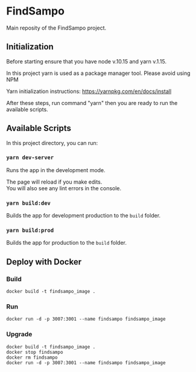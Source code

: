 # FindSampo

Main reposity of the FindSampo project.

## Initialization

Before starting ensure that you have node v.10.15 and yarn v.1.15.<br>

In this project yarn is used as a package manager tool. Please avoid using NPM<br>

Yarn initialization instructions: https://yarnpkg.com/en/docs/install<br>

After these steps, run command "yarn" then you are ready to run the available scripts.

## Available Scripts

In this project directory, you can run:

### `yarn dev-server`

Runs the app in the development mode.<br>

The page will reload if you make edits.<br>
You will also see any lint errors in the console.

### `yarn build:dev`

Builds the app for development production to the `build` folder.<br>

### `yarn build:prod`

Builds the app for production to the `build` folder.<br>

## Deploy with Docker

### Build
 `docker build -t findsampo_image .`

### Run
 `docker run -d -p 3007:3001 --name findsampo findsampo_image`

### Upgrade
```
docker build -t findsampo_image .
docker stop findsampo
docker rm findsampo
docker run -d -p 3007:3001 --name findsampo findsampo_image
